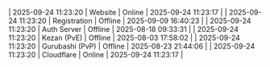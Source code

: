 | 2025-09-24 11:23:20 | Website | Online | 2025-09-24 11:23:17 |
| 2025-09-24 11:23:20 | Registration | Offline | 2025-09-09 16:40:23 |
| 2025-09-24 11:23:20 | Auth Server | Offline | 2025-08-18 09:33:31 |
| 2025-09-24 11:23:20 | Kezan (PvE) | Offline | 2025-08-03 17:58:02 |
| 2025-09-24 11:23:20 | Gurubashi (PvP) | Offline | 2025-08-23 21:44:06 |
| 2025-09-24 11:23:20 | Cloudflare | Online | 2025-09-24 11:23:17 |
